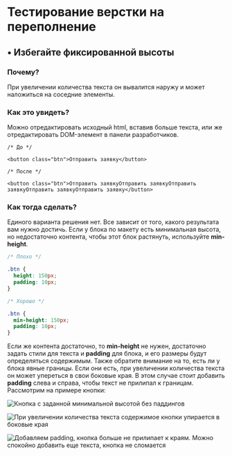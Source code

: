 # Тестирование верстки на переполнение

## • **Избегайте фиксированной высоты**

### **Почему?**

При увеличении количества текста он вывалится наружу и может наложиться на соседние элементы.

### **Как это увидеть?**

Можно отредактировать исходный html, вставив больше текста, или же отредактировать DOM-элемент в панели разработчиков.

```markup
/* До */ 

<button class="btn">Отправить заявку</button>

/* После */ 

<button class="btn">Отправить заявкуОтправить заявкуОтправить заявкуОтправить заявкуОтправить заявку</button>
```

### **Как тогда сделать?**

Единого варианта решения нет. Все зависит от того, какого результата вам нужно достичь. Если у блока по макету есть минимальная высота, но недостаточно контента, чтобы этот блок растянуть, используйте **min-height**.

```css
/* Плохо */

.btn {
  height: 150px;
  padding: 10px;
}

/* Хорошо */

.btn {
  min-height: 150px;
  padding: 10px;
}
```

Если же контента достаточно, то **min-height** не нужен, достаточно задать стили для текста и **padding** для блока, и его размеры будут определяться содержимым. Также обратите внимание на то, есть ли у блока явные границы. Если они есть, при увеличении количества текста он может упереться в свои боковые края. В этом случае стоит добавить **padding** слева и справа, чтобы текст не прилипал к границам. Рассмотрим на примере кнопки:

![&#x41A;&#x43D;&#x43E;&#x43F;&#x43A;&#x430; &#x441; &#x437;&#x430;&#x434;&#x430;&#x43D;&#x43D;&#x43E;&#x439; &#x43C;&#x438;&#x43D;&#x438;&#x43C;&#x430;&#x43B;&#x44C;&#x43D;&#x43E;&#x439; &#x432;&#x44B;&#x441;&#x43E;&#x442;&#x43E;&#x439; &#x431;&#x435;&#x437; &#x43F;&#x430;&#x434;&#x434;&#x438;&#x43D;&#x433;&#x43E;&#x432;](../../../../.gitbook/assets/image-3.png)

![&#x41F;&#x440;&#x438; &#x443;&#x432;&#x435;&#x43B;&#x438;&#x447;&#x435;&#x43D;&#x438;&#x438; &#x43A;&#x43E;&#x43B;&#x438;&#x447;&#x435;&#x441;&#x442;&#x432;&#x430; &#x442;&#x435;&#x43A;&#x441;&#x442;&#x430; &#x441;&#x43E;&#x434;&#x435;&#x440;&#x436;&#x438;&#x43C;&#x43E;&#x435; &#x43A;&#x43D;&#x43E;&#x43F;&#x43A;&#x438; &#x443;&#x43F;&#x438;&#x440;&#x430;&#x435;&#x442;&#x441;&#x44F; &#x432; &#x431;&#x43E;&#x43A;&#x43E;&#x432;&#x44B;&#x435; &#x43A;&#x440;&#x430;&#x44F;](../../../../.gitbook/assets/image-2.png)

![&#x414;&#x43E;&#x431;&#x430;&#x432;&#x43B;&#x44F;&#x435;&#x43C; padding, &#x43A;&#x43D;&#x43E;&#x43F;&#x43A;&#x430; &#x431;&#x43E;&#x43B;&#x44C;&#x448;&#x435; &#x43D;&#x435; &#x43F;&#x440;&#x438;&#x43B;&#x438;&#x43F;&#x430;&#x435;&#x442; &#x43A; &#x43A;&#x440;&#x430;&#x44F;&#x43C;. &#x41C;&#x43E;&#x436;&#x43D;&#x43E; &#x441;&#x43F;&#x43E;&#x43A;&#x43E;&#x439;&#x43D;&#x43E; &#x434;&#x43E;&#x431;&#x430;&#x432;&#x438;&#x442;&#x44C; &#x435;&#x449;&#x435; &#x442;&#x435;&#x43A;&#x441;&#x442;&#x430;, &#x43A;&#x43D;&#x43E;&#x43F;&#x43A;&#x430; &#x43D;&#x435; &#x441;&#x43B;&#x43E;&#x43C;&#x430;&#x435;&#x442;&#x441;&#x44F;](../../../../.gitbook/assets/image-4.png)

